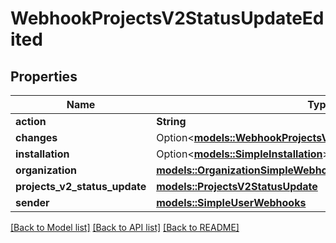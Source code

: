 # WebhookProjectsV2StatusUpdateEdited

## Properties

Name | Type | Description | Notes
------------ | ------------- | ------------- | -------------
**action** | **String** |  | 
**changes** | Option<[**models::WebhookProjectsV2StatusUpdateEditedChanges**](webhook_projects_v2_status_update_edited_changes.md)> |  | [optional]
**installation** | Option<[**models::SimpleInstallation**](simple-installation.md)> |  | [optional]
**organization** | [**models::OrganizationSimpleWebhooks**](organization-simple-webhooks.md) |  | 
**projects_v2_status_update** | [**models::ProjectsV2StatusUpdate**](projects-v2-status-update.md) |  | 
**sender** | [**models::SimpleUserWebhooks**](simple-user-webhooks.md) |  | 

[[Back to Model list]](../README.md#documentation-for-models) [[Back to API list]](../README.md#documentation-for-api-endpoints) [[Back to README]](../README.md)


